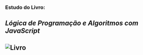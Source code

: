 ### Estudo do Livro:
## ***Lógica de Programação e Algoritmos com JavaScript*** ##
## ![Livro](https://m.media-amazon.com/images/I/51j-v6l+3+L.jpg) ##
